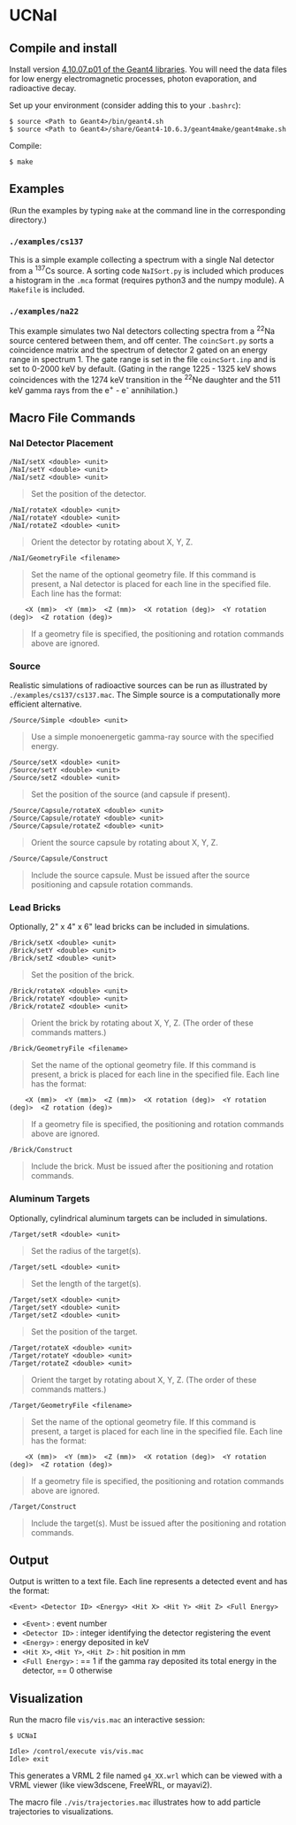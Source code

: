 # UCNaI

## Compile and install

Install version [4.10.07.p01 of the Geant4 libraries](https://geant4.web.cern.ch/geant4/support/download.shtml). You will need the data files for low energy electromagnetic processes, photon evaporation, and radioactive decay.

Set up your environment (consider adding this to your `.bashrc`):

    $ source <Path to Geant4>/bin/geant4.sh
    $ source <Path to Geant4>/share/Geant4-10.6.3/geant4make/geant4make.sh

Compile:

    $ make

## Examples

 (Run the examples by typing `make` at the command line in the corresponding directory.)

### `./examples/cs137`

This is a simple example collecting a spectrum with a single NaI detector from a <sup>137</sup>Cs source. A sorting code `NaISort.py` is included which produces a histogram in the `.mca` format (requires python3 and the numpy module). A `Makefile` is included.

### `./examples/na22`

This example simulates two NaI detectors collecting spectra from a <sup>22</sup>Na source centered between them, and off center. The `coincSort.py` sorts a coincidence matrix and the spectrum of detector 2 gated on an energy range in spectrum 1. The gate range is set in the file `coincSort.inp` and is set to 0-2000 keV by default. (Gating in the range 1225 - 1325 keV shows coincidences with the 1274 keV transition in the <sup>22</sup>Ne daughter and the 511 keV gamma rays from the e<sup>+</sup> - e<sup>-</sup> annihilation.)

## Macro File Commands

### NaI Detector Placement

    /NaI/setX <double> <unit>
    /NaI/setY <double> <unit>
    /NaI/setZ <double> <unit>

> Set the position of the detector.

    /NaI/rotateX <double> <unit>
    /NaI/rotateY <double> <unit>
    /NaI/rotateZ <double> <unit>

> Orient the detector by rotating about X, Y, Z.

    /NaI/GeometryFile <filename>

> Set the name of the optional geometry file. If this command is present, a NaI detector is placed for each line in the specified file. Each line has the format:

        <X (mm)>  <Y (mm)>  <Z (mm)>  <X rotation (deg)>  <Y rotation (deg)>  <Z rotation (deg)>

> If a geometry file is specified, the positioning and rotation commands above are ignored.

### Source

Realistic simulations of radioactive sources can be run as illustrated by `./examples/cs137/cs137.mac`. The Simple source is a computationally more efficient alternative.

    /Source/Simple <double> <unit>

> Use a simple monoenergetic gamma-ray source with the specified energy.

    /Source/setX <double> <unit>
    /Source/setY <double> <unit>
    /Source/setZ <double> <unit>

> Set the position of the source (and capsule if present).

    /Source/Capsule/rotateX <double> <unit>
    /Source/Capsule/rotateY <double> <unit>
    /Source/Capsule/rotateZ <double> <unit>

> Orient the source capsule by rotating about X, Y, Z.

    /Source/Capsule/Construct

> Include the source capsule. Must be issued after the source positioning and capsule rotation commands.

### Lead Bricks

Optionally, 2" x 4" x 6" lead bricks can be included in simulations.

    /Brick/setX <double> <unit>
    /Brick/setY <double> <unit>
    /Brick/setZ <double> <unit>

> Set the position of the brick.

    /Brick/rotateX <double> <unit>
    /Brick/rotateY <double> <unit>
    /Brick/rotateZ <double> <unit>

> Orient the brick by rotating about X, Y, Z. (The order of these commands matters.)

    /Brick/GeometryFile <filename>

> Set the name of the optional geometry file. If this command is present, a brick  is placed for each line in the specified file.  Each line has the format:

        <X (mm)>  <Y (mm)>  <Z (mm)>  <X rotation (deg)>  <Y rotation (deg)>  <Z rotation (deg)>

> If a geometry file is specified, the positioning and rotation commands above are ignored.

    /Brick/Construct

> Include the brick. Must be issued after the positioning and rotation commands.

### Aluminum Targets

Optionally, cylindrical aluminum targets can be included in simulations.

    /Target/setR <double> <unit>

> Set the radius of the target(s).

    /Target/setL <double> <unit>

> Set the length of the target(s).

    /Target/setX <double> <unit>
    /Target/setY <double> <unit>
    /Target/setZ <double> <unit>

> Set the position of the target.

    /Target/rotateX <double> <unit>
    /Target/rotateY <double> <unit>
    /Target/rotateZ <double> <unit>

> Orient the target  by rotating about X, Y, Z. (The order of these commands matters.)

    /Target/GeometryFile <filename>

> Set the name of the optional geometry file. If this command is present, a target is placed for each line in the specified file.  Each line has the format:

        <X (mm)>  <Y (mm)>  <Z (mm)>  <X rotation (deg)>  <Y rotation (deg)>  <Z rotation (deg)>

> If a geometry file is specified, the positioning and rotation commands above are ignored.

    /Target/Construct

> Include the target(s). Must be issued after the positioning and rotation commands.

## Output

Output is written to a text file. Each line represents a detected event and has the format:

    <Event> <Detector ID> <Energy> <Hit X> <Hit Y> <Hit Z> <Full Energy>

- `<Event>` : event number
- `<Detector ID>` : integer identifying the detector registering the event
- `<Energy>` : energy deposited in keV
- `<Hit X>`, `<Hit Y>`, `<Hit Z>` :  hit position in mm
- `<Full Energy>` : == 1 if the gamma ray deposited its total energy in the detector, ==  0 otherwise

## Visualization

Run the macro file `vis/vis.mac` an interactive session:

    $ UCNaI
    
    Idle> /control/execute vis/vis.mac
    Idle> exit

This generates a VRML 2 file named `g4_XX.wrl` which can be viewed with a VRML viewer (like view3dscene, FreeWRL, or mayavi2).

The macro file `./vis/trajectories.mac` illustrates how to add particle trajectories to visualizations.
